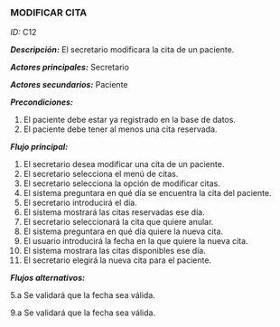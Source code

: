 ### **MODIFICAR CITA**
*ID:* C12

__*Descripción:*__ El secretario modificara la cita de un paciente.

__*Actores principales:*__ Secretario       

__*Actores secundarios:*__ Paciente

__*Precondiciones:*__
1. El paciente debe estar ya registrado en la base de datos.
2. El paciente debe tener al menos una cita reservada.

__*Flujo principal:*__
1. El secretario desea modificar una cita de un paciente.
2. El secretario selecciona el menú de citas.
3. El secretario selecciona la opción de modificar citas.
4. El sistema preguntara en qué día se encuentra la cita del paciente.
5. El secretario introducirá el día.
6. El sistema mostrará las citas reservadas ese día.
7. El secretario seleccionará la cita que quiere anular.
8. El sistema preguntara en qué día quiere la nueva cita.
9. El usuario introducirá la fecha en la que quiere la nueva cita.
10. El sistema mostrara las citas disponibles ese día.
11. El secretario elegirá la nueva cita para el paciente.

__*Flujos alternativos:*__

5.a Se validará que la fecha sea válida.

9.a Se validará que la fecha sea válida.

